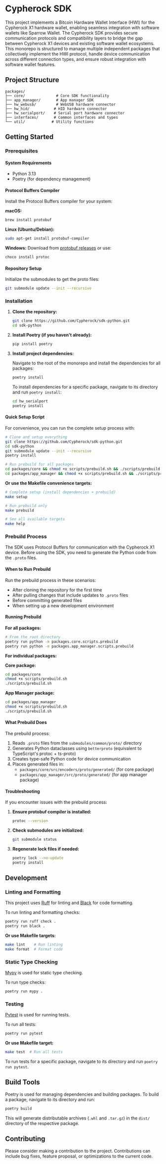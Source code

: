 # Cypherock SDK

This project implements a Bitcoin Hardware Wallet Interface (HWI) for the Cypherock X1 hardware wallet, enabling seamless integration with software wallets like Sparrow Wallet. The Cypherock SDK provides secure communication protocols and compatibility layers to bridge the gap between Cypherock X1 devices and existing software wallet ecosystems. This monorepo is structured to manage multiple independent packages that collectively implement the HWI protocol, handle device communication across different connection types, and ensure robust integration with software wallet features.

## Project Structure

```
packages/
├── core/              # Core SDK functionality
├── app_manager/       # App manager SDK
├── hw_webusb/         # WebUSB hardware connector
├── hw_hid/           # HID hardware connector
├── hw_serialport/    # Serial port hardware connector
├── interfaces/       # Common interfaces and types
└── util/            # Utility functions
```

## Getting Started

### Prerequisites

#### System Requirements
- Python 3.13
- Poetry (for dependency management)

#### Protocol Buffers Compiler
Install the Protocol Buffers compiler for your system:

**macOS:**
```bash
brew install protobuf
```

**Linux (Ubuntu/Debian):**
```bash
sudo apt-get install protobuf-compiler
```

**Windows:**
Download from [protobuf releases](https://github.com/protocolbuffers/protobuf/releases) or use:
```bash
choco install protoc
```

#### Repository Setup
Initialize the submodules to get the proto files:
```bash
git submodule update --init --recursive
```

### Installation

1. **Clone the repository:**

   ```bash
   git clone https://github.com/Cypherock/sdk-python.git
   cd sdk-python
   ```

2. **Install Poetry (if you haven't already):**

   ```bash
   pip install poetry
   ```

3. **Install project dependencies:**

   Navigate to the root of the monorepo and install the dependencies for all packages:

   ```bash
   poetry install
   ```

   To install dependencies for a specific package, navigate to its directory and run `poetry install`:

   ```bash
   cd hw_serialport
   poetry install
   ```

#### Quick Setup Script

For convenience, you can run the complete setup process with:

```bash
# Clone and setup everything
git clone https://github.com/Cypherock/sdk-python.git
cd sdk-python
git submodule update --init --recursive
poetry install

# Run prebuild for all packages
cd packages/core && chmod +x scripts/prebuild.sh && ./scripts/prebuild.sh
cd packages/app_manager && chmod +x scripts/prebuild.sh && ./scripts/prebuild.sh
```

**Or use the Makefile convenience targets:**

```bash
# Complete setup (install dependencies + prebuild)
make setup

# Run prebuild only
make prebuild

# See all available targets
make help
```

### Prebuild Process

The SDK uses Protocol Buffers for communication with the Cypherock X1 device. Before using the SDK, you need to generate the Python code from the `.proto` files.

#### When to Run Prebuild

Run the prebuild process in these scenarios:
- After cloning the repository for the first time
- After pulling changes that include updates to `.proto` files
- Before committing generated files
- When setting up a new development environment

#### Running Prebuild

**For all packages:**
```bash
# From the root directory
poetry run python -m packages.core.scripts.prebuild
poetry run python -m packages.app_manager.scripts.prebuild
```

**For individual packages:**

**Core package:**
```bash
cd packages/core
chmod +x scripts/prebuild.sh
./scripts/prebuild.sh
```

**App Manager package:**
```bash
cd packages/app_manager
chmod +x scripts/prebuild.sh
./scripts/prebuild.sh
```

#### What Prebuild Does

The prebuild process:
1. Reads `.proto` files from the `submodules/common/proto/` directory
2. Generates Python dataclasses using `betterproto` (equivalent to TypeScript's protoc + ts-proto)
3. Creates type-safe Python code for device communication
4. Places generated files in:
   - `packages/core/src/encoders/proto/generated/` (for core package)
   - `packages/app_manager/src/proto/generated/` (for app manager package)

#### Troubleshooting

If you encounter issues with the prebuild process:

1. **Ensure protobuf compiler is installed:**
   ```bash
   protoc --version
   ```

2. **Check submodules are initialized:**
   ```bash
   git submodule status
   ```

3. **Regenerate lock files if needed:**
   ```bash
   poetry lock --no-update
   poetry install
   ```

## Development

### Linting and Formatting

This project uses [Ruff](https://beta.ruff.rs/docs/) for linting and [Black](https://github.com/psf/black) for code formatting.

To run linting and formatting checks:

```bash
poetry run ruff check .
poetry run black .
```

**Or use Makefile targets:**

```bash
make lint    # Run linting
make format  # Format code
```

### Static Type Checking

[Mypy](http://mypy-lang.org/) is used for static type checking.

To run type checks:

```bash
poetry run mypy .
```

### Testing

[Pytest](https://docs.pytest.org/en/stable/) is used for running tests.

To run all tests:

```bash
poetry run pytest
```

**Or use Makefile target:**

```bash
make test  # Run all tests
```

To run tests for a specific package, navigate to its directory and run `poetry run pytest`.

## Build Tools

Poetry is used for managing dependencies and building packages. To build a package, navigate to its directory and run:

```bash
poetry build
```

This will generate distributable archives (`.whl` and `.tar.gz`) in the `dist/` directory of the respective package.

## Contributing

Please consider making a contribution to the project. Contributions can include bug fixes, feature proposal, or optimizations to the current code.


